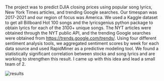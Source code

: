 The project was to predict DJIA closing prices using popular song lyrics, New York Times articles, and trending Google searches. Our timespan was 2017-2021 and our region of focus was America. We used a Kaggle dataset to get all Billboard Hot 100 songs and the lyricsgenius python package to obtain lyrics for each of the 3100+ unique songs. The NYT articles were obtained through the NYT public API, and the trending Google searches were obtained from https://trends.google.com/trends/. Using four different sentiment analysis tools, we aggregated sentiment scores by week for each data source and used RapidMiner as a predictive modeling tool. We found a statistically significant correlation between stocks and song lyrics and are working to strengthen this result. I came up with this idea and lead a small team of 2. 

![results](https://github.com/samfinard/mood-stocks/assets/104854051/57f3e855-4b5b-4d8b-9ddd-2d6fddbaa645)
